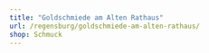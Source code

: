 ```yaml
---
title: "Goldschmiede am Alten Rathaus"
url: /regensburg/goldschmiede-am-alten-rathaus/
shop: Schmuck
---
```

